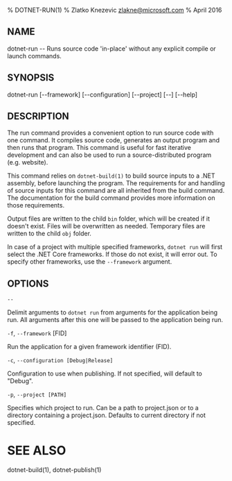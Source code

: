 % DOTNET-RUN(1)
% Zlatko Knezevic zlakne@microsoft.com
% April 2016

## NAME 

dotnet-run -- Runs source code 'in-place' without any explicit compile or launch commands.

## SYNOPSIS

dotnet-run [--framework] [--configuration]
    [--project] [--] [--help]

## DESCRIPTION
The run command provides a convenient option to run source code with one command. It compiles source code, generates an 
output program and then runs that program. This command is useful for fast iterative development and can also be used 
to run a source-distributed program (e.g. website).

This command relies on `dotnet-build(1)` to build source inputs to a .NET assembly, before launching the program. 
The requirements for and handling of source inputs for this command are all inherited from the build command. 
The documentation for the build command provides more information on those requirements.

Output files are written to the child `bin` folder, which will be created if it doesn't exist. 
Files will be overwritten as needed. Temporary files are written to the child `obj` folder.  

In case of a project with multiple specified frameworks, `dotnet run` will first select the .NET Core frameworks. If 
those do not exist, it will error out. To specify other frameworks, use the `--framework` argument. 

## OPTIONS

`--`

Delimit arguments to `dotnet run` from arguments for the application being run. All arguments after this one will be passed to
the application being run. 

`-f`, `--framework` [FID]

Run the application for a given framework identifier (FID). 

`-c`, `--configuration [Debug|Release]`

Configuration to use when publishing. If not specified, will default to "Debug".

`-p`, `--project [PATH]`

Specifies which project to run. Can be a path to project.json or to a directory containing a project.json. Defaults to
current directory if not specified. 


# SEE ALSO

dotnet-build(1), dotnet-publish(1)
